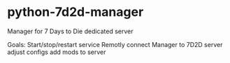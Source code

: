 # python-7d2d-manager
Manager for 7 Days to Die dedicated server


Goals:
Start/stop/restart service
Remotly connect Manager to 7D2D server
adjust configs
add mods to server
